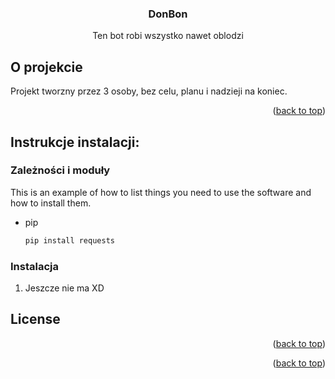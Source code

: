 <!-- Improved compatibility of back to top link: See: https://github.com/othneildrew/Best-README-Template/pull/73 -->
<a name="readme-top"></a>


<h3 align="center">DonBon</h3>

  <p align="center">
    Ten bot robi wszystko nawet oblodzi
    <br />
  </p>
</div>

## O projekcie

Projekt tworzny przez 3 osoby, bez celu, planu i nadzieji na koniec.

<p align="right">(<a href="#readme-top">back to top</a>)</p>

<!-- GETTING STARTED -->
## Instrukcje instalacji:

### Zależności i moduły

This is an example of how to list things you need to use the software and how to install them.
* pip
  ```sh
  pip install requests
  ```

### Instalacja

1. Jeszcze nie ma XD
   
<!-- LICENSE -->
## License


<p align="right">(<a href="#readme-top">back to top</a>)</p>


<p align="right">(<a href="#readme-top">back to top</a>)</p>